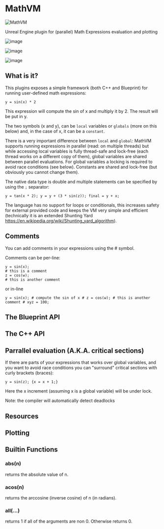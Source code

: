 # MathVM
![MathVM](https://github.com/rdeioris/MathVM/assets/2234592/0be2bda5-6b79-4979-9e87-3c848d5a4811)

Unreal Engine plugin for (parallel) Math Expressions evaluation and plotting

![image](https://github.com/rdeioris/MathVM/assets/2234592/929f682e-7ec7-4caa-b70f-781d0fb16f01)

![image](https://github.com/rdeioris/MathVM/assets/2234592/5c891201-d0bd-4127-bc08-80752761ac60)

![image](https://github.com/rdeioris/MathVM/assets/2234592/c91bdfa0-76fc-4cef-8029-afafee432bf0)


## What is it?
This plugins exposes a simple framework (both C++ and Blueprint) for running user-defined math expressions:

```
y = sin(x) * 2
```

This expression will compute the sin of x and multiply it by 2. The result will be put in y.

The two symbols (x and y), can be `local` variables or `globals` (more on this below) and, in the case of x, it can be a `constant`.

There is a very important difference between `local` and `global`: MathVM supports running expressions in parallel (read: on multiple threads) but while accessing local variables is fully thread-safe and lock-free (each
thread works on a different copy of them), global variables are shared between parallel evaluations. For global variables a locking is required to avoid race conditions (see below). Constants are shared and lock-free (but obviously you cannot change them).

The native data type is double and multiple statements can be specified by using the ```;``` separator:

```
y = tan(x * 2); y = y + (3 * sin(z)); final = y + x;
```

The language has no support for loops or conditionals, this increases safety for external provided code and keeps the VM very simple and efficient (technically it is an extended Shunting Yard https://en.wikipedia.org/wiki/Shunting_yard_algorithm).

## Comments

You can add comments in your expressions using the # symbol. 

Comments can be per-line:

```
y = sin(x);
# this is a comment
z = cos(w);
# this is another comment
```

or in-line

```
y = sin(x); # compute the sin of x # z = cos(w); # this is another comment # xyz = 100;
```

## The Blueprint API

## The C++ API

## Parrallel evaluation (A.K.A. critical sections)

If there are parts of your expressions that works over global variables, and you want to avoid race conditions you can "surround" critical sections with curly brackets (braces):

```
y = sin(z); {x = x + 1;}
```

Here the x increment (assuming x is a global variable) will be under lock.

Note: the compiler will automatically detect deadlocks


## Resources

## Plotting

## Builtin Functions

### abs(n)

returns the absolute value of n.

### acos(n)

returns the arccosine (inverse cosine) of n (in radians).

### all(...)

returns 1 if all of the arguments are non 0. Otherwise returns 0.
